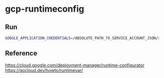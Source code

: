 # gcp-runtimeconfig

## Run

```bash
GOOGLE_APPLICATION_CREDENTIALS=/ABSOLUTE_PATH_TO_SERVICE_ACCOUNT_JSON/service-account.json PROJECT=PROJECT_NAME CONFIG=CONFIG_NAME VARIABLE=VARIABLE_KEY go run cmd/main.go
```

## Reference

https://cloud.google.com/deployment-manager/runtime-configurator
https://gocloud.dev/howto/runtimevar/
